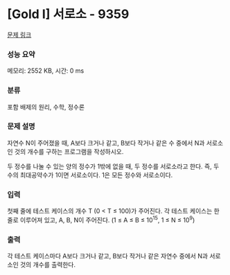 # [Gold I] 서로소 - 9359 

[문제 링크](https://www.acmicpc.net/problem/9359) 

### 성능 요약

메모리: 2552 KB, 시간: 0 ms

### 분류

포함 배제의 원리, 수학, 정수론

### 문제 설명

<p>자연수 N이 주어졌을 때, A보다 크거나 같고, B보다 작거나 같은 수 중에서 N과 서로소인 것의 개수를 구하는 프로그램을 작성하시오.</p>

<p>두 정수를 나눌 수 있는 양의 정수가 1밖에 없을 때, 두 정수를 서로소라고 한다. 즉, 두 수의 최대공약수가 1이면 서로소이다. 1은 모든 정수와 서로소이다.</p>

### 입력 

 <p>첫째 줄에 테스트 케이스의 개수 T (0 < T ≤ 100)가 주어진다. 각 테스트 케이스는 한 줄로 이루어져 있고, A, B, N이 주어진다. (1 ≤ A ≤ B ≤ 10<sup>15</sup>, 1 ≤ N ≤ 10<sup>9</sup>)</p>

### 출력 

 <p>각 테스트 케이스마다 A보다 크거나 같고, B보다 작거나 같은 자연수 중에서 N과 서로소인 것의 개수를 출력한다. </p>

